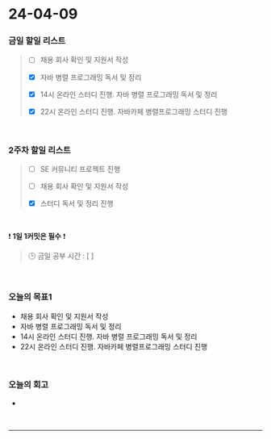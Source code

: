 # 24-04-09
### 금일 할일 리스트
> - [ ]  채용 회사 확인 및 지원서 작성
>
> - [x]  자바 병렬 프로그래밍 독서 및 정리
>
> - [x]  14시 온라인 스터디 진행. 자바 병렬 프로그래밍 독서 및 정리
>
> - [x]  22시 온라인 스터디 진행. 자바카페 병렬프로그래밍 스터디 진행

<br/>

### 2주차 할일 리스트  
> - [ ]  SE 커뮤니티 프로젝트 진행
>
> - [ ]  채용 회사 확인 및 지원서 작성
>
> - [x]  스터디 독서 및 정리 진행

<br/>

❗ **1일 1커밋은 필수** ❗
> 🕒 금일 공부 시간 : [  ]

<br/>

### 오늘의 목표1
- 채용 회사 확인 및 지원서 작성
- 자바 병렬 프로그래밍 독서 및 정리
- 14시 온라인 스터디 진행. 자바 병렬 프로그래밍 독서 및 정리
- 22시 온라인 스터디 진행. 자바카페 병렬프로그래밍 스터디 진행

<br>

### 오늘의 회고
- 


<br/>

------------  

